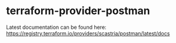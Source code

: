 # terraform-provider-postman
Latest documentation can be found here: https://registry.terraform.io/providers/scastria/postman/latest/docs
